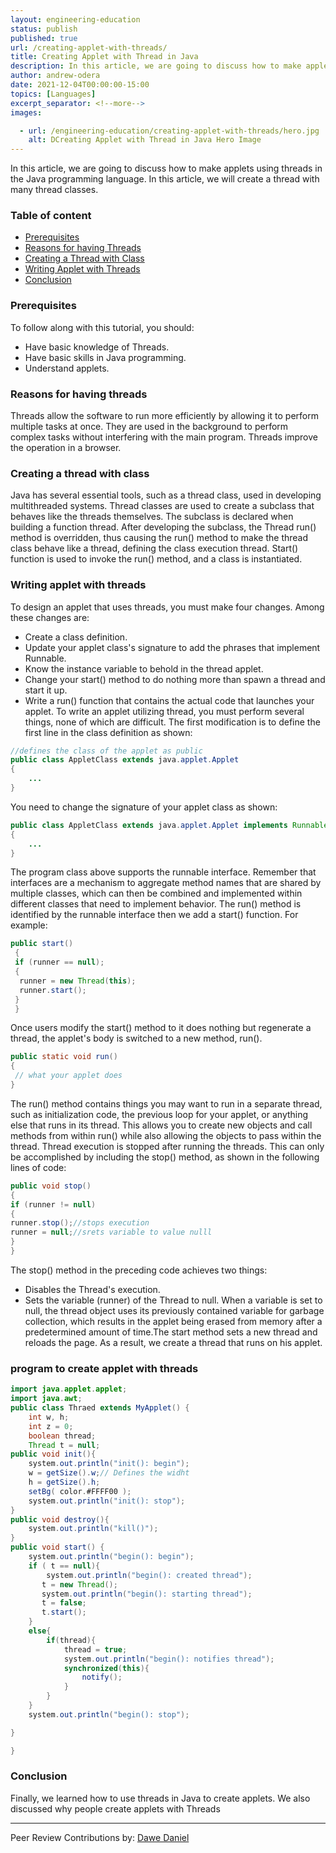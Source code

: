 ```yaml
---
layout: engineering-education
status: publish
published: true
url: /creating-applet-with-threads/
title: Creating Applet with Thread in Java
description: In this article, we are going to discuss how to make applets using threads in the Java programming language.
author: andrew-odera
date: 2021-12-04T00:00:00-15:00
topics: [Languages]
excerpt_separator: <!--more-->
images:

  - url: /engineering-education/creating-applet-with-threads/hero.jpg
    alt: DCreating Applet with Thread in Java Hero Image
---
```

In this article, we are going to discuss how to make applets using threads in the Java programming language. In this article, we will create a thread with many thread classes.

### Table of content
- [Prerequisites](#prerequisites)
- [Reasons for having Threads](#reasons-for-having-threads)
- [Creating a Thread with Class](#creating-a-thread-with-class)
- [Writing Applet with Threads](#writing-applet-with-threads)
- [Conclusion](#conclusion)

### Prerequisites
To follow along with this tutorial, you should:
- Have basic knowledge of Threads.
- Have basic skills in Java programming.
- Understand applets.

### Reasons for having threads
Threads allow the software to run more efficiently by allowing it to perform multiple tasks at once. They are used in the background to perform complex tasks without interfering with the main program. Threads improve the operation in a browser.

### Creating a thread with class
Java has several essential tools, such as a thread class, used in developing multithreaded systems. Thread classes are used to create a subclass that behaves like the threads themselves. The subclass is declared when building a function thread. After developing the subclass, the Thread run() method is overridden, thus causing the run() method to make the thread class behave like a thread, defining the class execution thread. Start() function is used to invoke the run() method, and a class is instantiated.

### Writing applet with threads
To design an applet that uses threads, you must make four changes. Among these changes are:
- Create a class definition.
- Update your applet class's signature to add the phrases that implement Runnable.
- Know the instance variable to behold in the thread applet.
- Change your start() method to do nothing more than spawn a thread and start it up.
- Write a run() function that contains the actual code that launches your applet.
  To write an applet utilizing thread, you must perform several things, none of which are difficult. The first modification is to define the first line in the class definition as shown:

```java
//defines the class of the applet as public
public class AppletClass extends java.applet.Applet
{
    ...
}
```

You need to change the signature of your applet class as shown:

```java
public class AppletClass extends java.applet.Applet implements Runnable
{
    ...
}
```

The program class above supports the runnable interface. Remember that interfaces are a mechanism to aggregate method names that are shared by multiple classes, which can then be combined and implemented within different classes that need to implement behavior. The run() method is identified by the runnable interface then we add a start() function. For example:

```java
public start()
 {
 if (runner == null);
 {
  runner = new Thread(this);
  runner.start();
 }
 }
```

Once users modify the start() method to it does nothing but regenerate a thread, the applet's body is switched to a new method, run().

```java
public static void run()
{
 // what your applet does
}
```

The run() method contains things you may want to run in a separate thread, such as initialization code, the previous loop for your applet, or anything else that runs in its thread. This allows you to create new objects and call methods from within run() while also allowing the objects to pass within the thread. Thread execution is stopped after running the threads. This can only be accomplished by including the stop() method, as shown in the following lines of code:

```java
public void stop()
{
if (runner != null)
{
runner.stop();//stops execution
runner = null;//srets variable to value nulll
}
}
```

The stop() method in the preceding code achieves two things:

- Disables the Thread's execution.
- Sets the variable (runner) of the Thread to null.
  When a variable is set to null, the thread object uses its previously contained variable for garbage collection, which results in the applet being erased from memory after a predetermined amount of time.The start method sets a new thread and reloads the page. As a result, we create a thread that runs on his applet.

### program to create applet with threads

```java
import java.applet.applet;
import java.awt;
public class Thraed extends MyApplet() {
    int w, h;
    int z = 0;
    boolean thread;
    Thread t = null;
public void init(){
    system.out.println("init(): begin");
    w = getSize().w;// Defines the widht
    h = getSize().h;
    setBg( color.#FFFF00 );
    system.out.println("init(): stop");
}
public void destroy(){
    system.out.println("kill()");
}
public void start() {
    system.out.println("begin(): begin");
    if ( t == null){
        system.out.println("begin(): created thread");
       t = new Thread();
       system.out.println("begin(): starting thread");
       t = false;
       t.start();
    }
    else{
        if(thread){
            thread = true;
            system.out.println("begin(): notifies thread");
            synchronized(this){
                notify();
            }
        }
    }
    system.out.println("begin(): stop");

}

}
```

### Conclusion
Finally, we learned how to use threads in Java to create applets. We also discussed why people create applets with Threads

---
Peer Review Contributions by: [Dawe Daniel](/engineering-education/authors/dawe-daniel/)